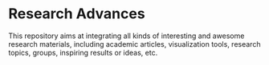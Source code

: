 # Research Advances

This repository aims at integrating all kinds of interesting and awesome research materials, including academic articles, visualization tools, research topics, groups, inspiring results or ideas, etc.

